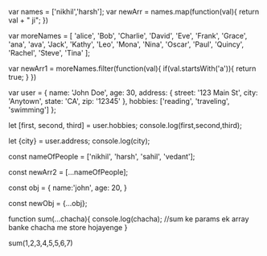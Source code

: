 <!-- forEach
  -can't break out through it
  -it is not exactly a loop
map
  - jabhi hame lage ki hame ek array se dusra array banana hai
   conditions :- naye array me pehle wala array jitne hi elements
   hai tab ham map use kar sakte hai  -->

var names = ['nikhil','harsh'];
var newArr = names.map(function(val){
return val + " ji";
})

<!-- filter
  - filter me naye array me jaruri nai hai ki utne hi elements aaye jitne pichle array me the
    kam bhi ho sakte hai
  - jab return true hoga tab hi jo value return hoga false hua to nai hoga  -->

var moreNames = [
'alice', 'Bob', 'Charlie', 'David', 'Eve',
'Frank', 'Grace', 'ana', 'ava', 'Jack',
'Kathy', 'Leo', 'Mona', 'Nina', 'Oscar',
'Paul', 'Quincy', 'Rachel', 'Steve', 'Tina'
];

var newArr1 = moreNames.filter(function(val){
if(val.startsWith('a')){
return true;
}
})

<!-- destructuring
  -jab koi detailed object ho hamare pass aur hame wo object me kisi object ki property
   access karni ho tab ham destructuring ka use karte hai 
  - agar koi normal property ko access karna hai to {} use karna aur agar array hoga
   to [] use karna hai 
  - aur agar kisi array me koi index ka element choddna ho to [_,_] use karna hai-->

var user = {
name: 'John Doe',
age: 30,
address: {
street: '123 Main St',
city: 'Anytown',
state: 'CA',
zip: '12345'
},
hobbies: ['reading', 'traveling', 'swimming']
};

let [first, second, third] = user.hobbies;
console.log(first,second,third);

let {city} = user.address;
console.log(city);






<!-- spread and rest operator 

  -jab ham bina directly koi array ko dusre array ko copy karte hai to wo copy nai hota
   hai refer hota hai 
  - agar hame copy karna hai tab ham ... operator use karte hai (spread)
  - jab koi function banate hai tab hame parameters chahiye hote hai tab ham rest operator use karte hai -->

  <!-- // spread and rest operator  -->

<!-- // use of rest operator in arrays -->
const nameOfPeople = ['nikhil', 'harsh', 'sahil', 'vedant'];

const newArr2 = [...nameOfPeople]; 

<!-- // use of rest operator in objects  -->
const obj = {
    name:'john',
    age: 20,
}

const newObj = {...obj};
<!-- //use of rest operator in functions  -->
function sum(...chacha){
    console.log(chacha);      //sum ke params ek array banke chacha me store hojayenge 
}

sum(1,2,3,4,5,5,6,7)




